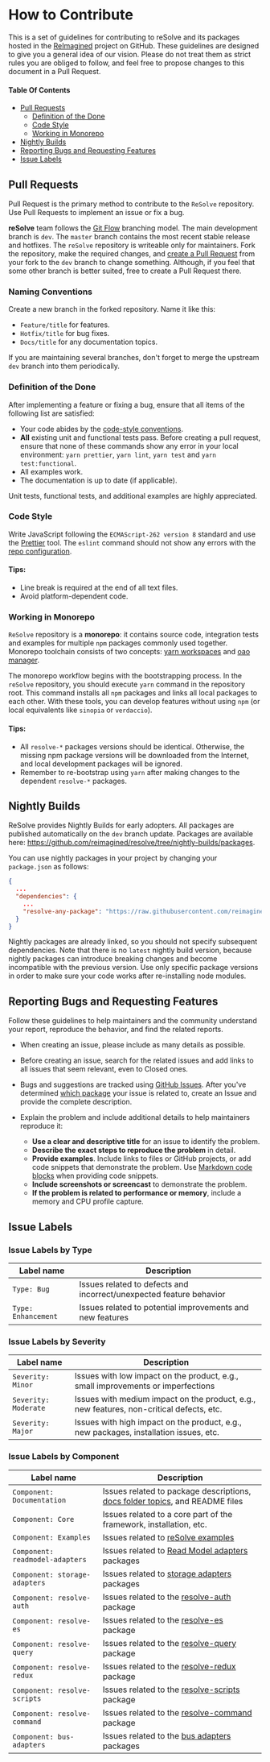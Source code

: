 # How to Contribute

This is a set of guidelines for contributing to reSolve and its packages hosted in the [ReImagined](https://github.com/reimagined) project on GitHub. These guidelines are designed to give you a general idea of our vision. Please do not treat them as strict rules you are obliged to follow, and feel free to propose changes to this document in a Pull Request.

#### Table Of Contents

* [Pull Requests](#pull-requests)
    * [Definition of the Done](#definition-of-the-done)
    * [Code Style](#code-style)
    * [Working in Monorepo](#working-in-monorepo)
* [Nightly Builds](#nightly-builds)
* [Reporting Bugs and Requesting Features](#reporting-bugs-and-requesting-features)
* [Issue Labels](#issue-labels)

## Pull Requests

Pull Request is the primary method to contribute to the `ReSolve` repository. Use Pull Requests to implement an issue or fix a bug.

**reSolve** team follows the [Git Flow](https://datasift.github.io/gitflow/IntroducingGitFlow.html) branching model. The main development branch is `dev`. The `master` branch contains the most recent stable release and hotfixes. The `reSolve` repository is writeable only for maintainers. Fork the repository, make the required changes, and [create a Pull Request](https://github.com/reimagined/resolve/compare) from your fork to the `dev` branch to change something. Although, if you feel that some other branch is better suited, free to create a Pull Request there.

### Naming Conventions

Create a new branch in the forked repository. Name it like this:

* `Feature/title` for features.
* `Hotfix/title` for bug fixes.
* `Docs/title` for any documentation topics. 

If you are maintaining several branches, don't forget to merge the upstream `dev` branch into them periodically.

### Definition of the Done

After implementing a feature or fixing a bug, ensure that all items of the following list are satisfied:

* Your code abides by the [code-style conventions](#code-style).
* **All** existing unit and functional tests pass. Before creating a pull request, ensure that none of these commands show any error in your local environment: `yarn prettier`, `yarn lint`, `yarn test` and `yarn test:functional`.
* All examples work.
* The documentation is up to date (if applicable).

Unit tests, functional tests, and additional examples are highly appreciated.

### Code Style

Write JavaScript following the `ECMAScript-262 version 8` standard and use the [Prettier](https://github.com/prettier/prettier-eslint) tool. The `eslint` command should not show any errors with the [repo configuration](https://github.com/reimagined/resolve/blob/master/.eslintrc.js).

#### Tips:
* Line break is required at the end of all text files.
* Avoid platform-dependent code.

### Working in Monorepo

`ReSolve` repository is a **monorepo**: it contains source code, integration tests and examples for multiple `npm` packages commonly used together. Monorepo toolchain consists of two concepts: [yarn workspaces](https://yarnpkg.com/lang/en/docs/workspaces/) and [oao manager](https://www.npmjs.com/package/oao).

The monorepo workflow begins with the bootstrapping process. In the `reSolve` repository, you should execute `yarn` command in the repository root. This command installs all `npm` packages and links all local packages to each other. With these tools, you can develop features without using `npm` (or local equivalents like `sinopia` or `verdaccio`).

#### Tips:

* All `resolve-*` packages versions should be identical. Otherwise, the missing npm package versions will be downloaded from the Internet, and local development packages will be ignored. 
* Remember to re-bootstrap using `yarn` after making changes to the dependent `resolve-*` packages.

## Nightly Builds

ReSolve provides Nightly Builds for early adopters. All packages are published automatically on the `dev` branch update. Packages are available here: https://github.com/reimagined/resolve/tree/nightly-builds/packages.

You can use nightly packages in your project by changing your `package.json` as follows:

```json
{
  ...
  "dependencies": {
    ...
    "resolve-any-package": "https://raw.githubusercontent.com/reimagined/resolve/nightly-builds/packages/resolve-any-package-0.12.3-2018-7-11-17-34-02.tgz",
  }
}
```

Nightly packages are already linked, so you should not specify subsequent dependencies. Note that there is no `latest` nightly build version, because nightly packages can introduce breaking changes and become incompatible with the previous version. Use only specific package versions in order to make sure your code works after re-installing node modules.

## Reporting Bugs and Requesting Features

Follow these guidelines to help maintainers and the community understand your report, reproduce the behavior, and find the related reports.

* When creating an issue, please include as many details as possible. 

* Before creating an issue, search for the related issues and add links to all issues that seem relevant, even to Closed ones.

* Bugs and suggestions are tracked using [GitHub Issues](https://guides.github.com/features/issues/). After you've determined [which package](../packages) your issue is related to, create an Issue and provide the complete description.

* Explain the problem and include additional details to help maintainers reproduce it:

    * **Use a clear and descriptive title** for an issue to identify the problem.
    * **Describe the exact steps to reproduce the problem** in detail. 
    * **Provide examples**. Include links to files or GitHub projects, or add code snippets that demonstrate the problem. Use [Markdown code blocks](https://help.github.com/articles/markdown-basics/#multiple-lines) when providing code snippets.
    * **Include screenshots or screencast** to demonstrate the problem. 
    * **If the problem is related to performance or memory**, include a memory and CPU profile capture.

## Issue Labels

### Issue Labels by Type

| Label name | Description |
| --- | --- |
| `Type: Bug` | Issues related to defects and incorrect/unexpected feature behavior |
| `Type: Enhancement` | Issues related to potential improvements and new features |

### Issue Labels by Severity

| Label name | Description |
| --- | --- |
| `Severity: Minor` | Issues with low impact on the product, e.g., small improvements or imperfections |
| `Severity: Moderate` | Issues with medium impact on the product, e.g., new features, non-critical defects, etc. |
| `Severity: Major` | Issues with high impact on the product, e.g., new packages, installation issues, etc. |

### Issue Labels by Component

| Label name | Description |
| --- | --- |
| `Component: Documentation` | Issues related to package descriptions, [docs folder topics](https://github.com/reimagined/resolve/tree/master/docs), and README files |
| `Component: Core` | Issues related to a core part of the framework, installation, etc. |
| `Component: Examples` | Issues related to [reSolve examples](https://github.com/reimagined/resolve/tree/master/examples) |
| `Component: readmodel-adapters` | Issues related to [Read Model adapters](https://github.com/reimagined/resolve/tree/master/packages/readmodel-adapters) packages |
| `Component: storage-adapters` | Issues related to [storage adapters](https://github.com/reimagined/resolve/tree/master/packages/storage-adapters) packages |
| `Component: resolve-auth` | Issues related to the [resolve-auth](https://github.com/reimagined/resolve/tree/master/packages/resolve-auth) package |
| `Component: resolve-es` | Issues related to the [resolve-es](https://github.com/reimagined/resolve/tree/master/packages/resolve-es) package |
| `Component: resolve-query` | Issues related to the [resolve-query](https://github.com/reimagined/resolve/tree/master/packages/resolve-query) package |
| `Component: resolve-redux` | Issues related to the [resolve-redux](https://github.com/reimagined/resolve/tree/master/packages/resolve-redux) package |
| `Component: resolve-scripts` | Issues related to the [resolve-scripts](https://github.com/reimagined/resolve/tree/master/packages/resolve-scripts) package |
| `Component: resolve-command` | Issues related to the [resolve-command](https://github.com/reimagined/resolve/tree/master/packages/resolve-command) package |
| `Component: bus-adapters` | Issues related to the [bus adapters](https://github.com/reimagined/resolve/tree/master/packages/bus-adapters) packages |

